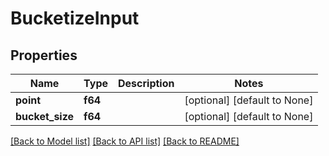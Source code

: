 # BucketizeInput

## Properties
Name | Type | Description | Notes
------------ | ------------- | ------------- | -------------
**point** | **f64** |  | [optional] [default to None]
**bucket_size** | **f64** |  | [optional] [default to None]

[[Back to Model list]](../README.md#documentation-for-models) [[Back to API list]](../README.md#documentation-for-api-endpoints) [[Back to README]](../README.md)


